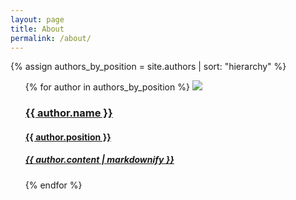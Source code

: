 ```yaml
---
layout: page
title: About
permalink: /about/
---
```

<link rel="stylesheet" type="text/css" href="/stylesheets/cards.css">

{% assign authors_by_position = site.authors | sort: "hierarchy" %}
<ul>
  {% for author in authors_by_position %}
    <a class="card" href="{{ author.website }}">
      <img class="avatar" src="{{ author.avatar }}"/>
      <br />
      <h3>{{ author.name }}</h3>
      <h4>{{ author.position }}</h4>
      <h5>{{ author.content | markdownify }}</h5>
    </a>
  {% endfor %}
</ul>

